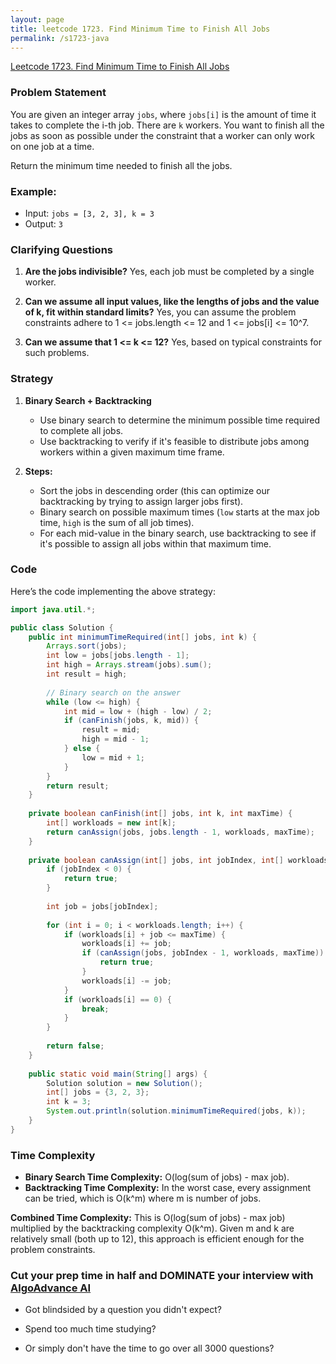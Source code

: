```yaml
---
layout: page
title: leetcode 1723. Find Minimum Time to Finish All Jobs
permalink: /s1723-java
---
```

[Leetcode 1723. Find Minimum Time to Finish All Jobs](https://algoadvance.github.io/algoadvance/l1723)
### Problem Statement
You are given an integer array `jobs`, where `jobs[i]` is the amount of time it takes to complete the i-th job. There are `k` workers. You want to finish all the jobs as soon as possible under the constraint that a worker can only work on one job at a time. 

Return the minimum time needed to finish all the jobs.

### Example:
- Input: `jobs = [3, 2, 3], k = 3`
- Output: `3`

### Clarifying Questions
1. **Are the jobs indivisible?**
   Yes, each job must be completed by a single worker.

2. **Can we assume all input values, like the lengths of jobs and the value of k, fit within standard limits?**
   Yes, you can assume the problem constraints adhere to 1 <= jobs.length <= 12 and 1 <= jobs[i] <= 10^7.

3. **Can we assume that 1 <= k <= 12?**
   Yes, based on typical constraints for such problems.

### Strategy
1. **Binary Search + Backtracking**
   - Use binary search to determine the minimum possible time required to complete all jobs.
   - Use backtracking to verify if it's feasible to distribute jobs among workers within a given maximum time frame.

2. **Steps:**
   - Sort the jobs in descending order (this can optimize our backtracking by trying to assign larger jobs first).
   - Binary search on possible maximum times (`low` starts at the max job time, `high` is the sum of all job times).
   - For each mid-value in the binary search, use backtracking to see if it's possible to assign all jobs within that maximum time.

### Code
Here’s the code implementing the above strategy:

```java
import java.util.*;

public class Solution {
    public int minimumTimeRequired(int[] jobs, int k) {
        Arrays.sort(jobs);
        int low = jobs[jobs.length - 1];
        int high = Arrays.stream(jobs).sum();
        int result = high;
        
        // Binary search on the answer
        while (low <= high) {
            int mid = low + (high - low) / 2;
            if (canFinish(jobs, k, mid)) {
                result = mid;
                high = mid - 1;
            } else {
                low = mid + 1;
            }
        }
        return result;
    }
    
    private boolean canFinish(int[] jobs, int k, int maxTime) {
        int[] workloads = new int[k];
        return canAssign(jobs, jobs.length - 1, workloads, maxTime);
    }
    
    private boolean canAssign(int[] jobs, int jobIndex, int[] workloads, int maxTime) {
        if (jobIndex < 0) {
            return true;
        }
        
        int job = jobs[jobIndex];
        
        for (int i = 0; i < workloads.length; i++) {
            if (workloads[i] + job <= maxTime) {
                workloads[i] += job;
                if (canAssign(jobs, jobIndex - 1, workloads, maxTime)) {
                    return true;
                }
                workloads[i] -= job;
            }
            if (workloads[i] == 0) {
                break;
            }
        }
        
        return false;
    }
    
    public static void main(String[] args) {
        Solution solution = new Solution();
        int[] jobs = {3, 2, 3};
        int k = 3;
        System.out.println(solution.minimumTimeRequired(jobs, k));
    }
}
```

### Time Complexity
- **Binary Search Time Complexity:** O(log(sum of jobs) - max job).
- **Backtracking Time Complexity:** In the worst case, every assignment can be tried, which is O(k^m) where m is number of jobs.

**Combined Time Complexity:** This is O(log(sum of jobs) - max job) multiplied by the backtracking complexity O(k^m). Given m and k are relatively small (both up to 12), this approach is efficient enough for the problem constraints.


### Cut your prep time in half and DOMINATE your interview with [AlgoAdvance AI](https://algoAdvance.com)

- Got blindsided by a question you didn't expect?

- Spend too much time studying?

- Or simply don't have the time to go over all 3000 questions?

